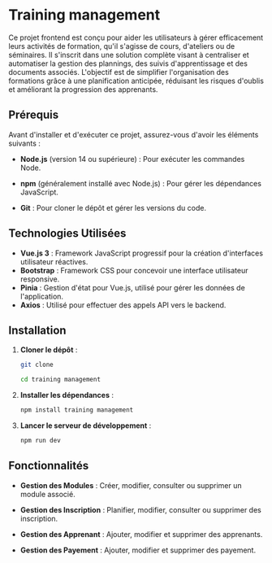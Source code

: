 # Training management 

Ce projet frontend est conçu pour aider les utilisateurs à gérer efficacement leurs activités de formation, qu'il s'agisse de cours, d'ateliers ou de séminaires. Il s'inscrit dans une solution complète visant à centraliser et automatiser la gestion des plannings, des suivis d'apprentissage et des documents associés. L'objectif est de simplifier l'organisation des formations grâce à une planification anticipée, réduisant les risques d'oublis et améliorant la progression des apprenants.

## Prérequis

Avant d'installer et d'exécuter ce projet, assurez-vous d'avoir les éléments suivants :

- **Node.js** (version 14 ou supérieure) : Pour exécuter les commandes Node.

- **npm** (généralement installé avec Node.js) : Pour gérer les dépendances JavaScript.

- **Git** : Pour cloner le dépôt et gérer les versions du code.

## Technologies Utilisées

- **Vue.js 3** : Framework JavaScript progressif pour la création d'interfaces utilisateur réactives.
- **Bootstrap** : Framework CSS pour concevoir une interface utilisateur responsive.
- **Pinia** : Gestion d'état pour Vue.js, utilisé pour gérer les données de l'application.
- **Axios** : Utilisé pour effectuer des appels API vers le backend.

## Installation

1. **Cloner le dépôt** :

   ```bash
   git clone 
   ```

   ```bash 
   cd training management
   ```

2. **Installer les dépendances** :

   ```bash
   npm install training management
   ```

3. **Lancer le serveur de développement** :
   ```bash
   npm run dev
   ```

## Fonctionnalités

- **Gestion des Modules** : Créer, modifier, consulter ou supprimer un module associé.

- **Gestion des Inscription** : Planifier, modifier, consulter ou supprimer des inscription.

- **Gestion des Apprenant** : Ajouter, modifier et supprimer des apprenants.

- **Gestion des Payement** : Ajouter, modifier et supprimer des payement.



